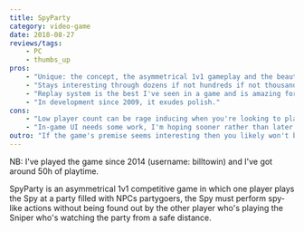 ```yaml
---
title: SpyParty
category: video-game
date: 2018-08-27
reviews/tags:
    - PC
    - thumbs_up
pros:
    - "Unique: the concept, the asymmetrical 1v1 gameplay and the beautiful art design."
    - "Stays interesting through dozens if not hundreds if not thousands of hours of play."
    - "Replay system is the best I've seen in a game and is amazing for mastering the game."
    - "In development since 2009, it exudes polish."
cons:
    - "Low player count can be rage inducing when you're looking to play."
    - "In-game UI needs some work, I'm hoping sooner rather than later."
outro: "If the game's premise seems interesting then you likely won't be disappointed by SpyParty."
---
```

NB: I've played the game since 2014 (username: billtowin) and I've got around 50h of playtime.

SpyParty is an asymmetrical 1v1 competitive game in which one player plays the Spy at a party filled with NPCs partygoers, the Spy must perform spy-like actions without being found out by the other player who's playing the Sniper who's watching the party from a safe distance.
